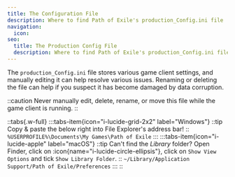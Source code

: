 ```yaml
---
title: The Configuration File
description: Where to find Path of Exile's production_Config.ini file
navigation:
  icon:
seo:
  title: The Production Config File
  description: Where to find Path of Exile's production_Config.ini file.
---
```


The `production_Config.ini` file stores various game client settings, and manually editing it can help resolve various issues. Renaming or deleting the file can help if you suspect it has become damaged by data corruption.

::caution
Never manually edit, delete, rename, or move this file while the game client is running.
::

::tabs{.w-full}
:::tabs-item{icon="i-lucide-grid-2x2" label="Windows"}
::tip
Copy & paste the below right into File Explorer's address bar!
::
`%USERPROFILE%\Documents\My Games\Path of Exile`
:::
:::tabs-item{icon="i-lucide-apple" label="macOS"}
::tip
Can't find the _Library_ folder? Open Finder, click on :icon{name="i-lucide-circle-ellipsis"}, click on `Show View Options` and tick `Show Library Folder`.
::
`~/Library/Application Support/Path of Exile/Preferences`
:::
::